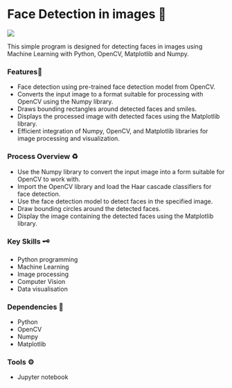 # Face Detection in images 🤖
<a class="header-badge" target="_blank" href="https://www.linkedin.com/in/david-owoniyi"><img src="https://img.shields.io/badge/style--5eba00.svg?label=LinkedIn&logo=linkedin&style=social"></a>

This simple program is designed for detecting faces in images using Machine Learning with Python, OpenCV, Matplotlib and Numpy.

### Features📍
* Face detection using pre-trained face detection model from OpenCV.
* Converts the input image to a format suitable for processing with OpenCV using the Numpy library.
* Draws bounding rectangles around detected faces and smiles.
* Displays the processed image with detected faces using the Matplotlib library.
* Efficient integration of Numpy, OpenCV, and Matplotlib libraries for image processing and visualization.

### Process Overview ♻️
* Use the Numpy library to convert the input image into a form suitable for OpenCV to work with.
* Import the OpenCV library and load the Haar cascade classifiers for face detection.
* Use the face detection model to detect faces in the specified image.
* Draw bounding circles around the detected faces.
* Display the image containing the detected faces using the Matplotlib library.

### Key Skills 🗝️
* Python programming
* Machine Learning
* Image processing
* Computer Vision
* Data visualisation

### Dependencies 🔽
* Python
* OpenCV
* Numpy
* Matplotlib

### Tools ⚙️
* Jupyter notebook
